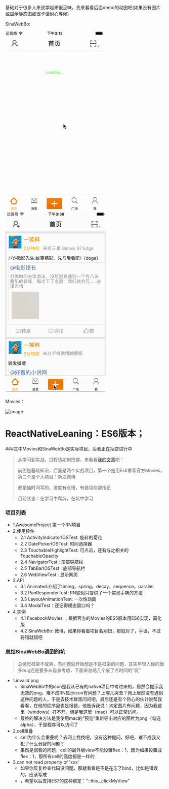 基础对于很多人来说学起来很乏味，先来看看后面demo的动图吧(如果没有图片或显示静态图或很卡请耐心等候)

SinaWebBo:

![image](https://github.com/CoderGLM/ReactNativeLeaning/blob/master/SinaWebBo/screenshots/sina_home.gif)
![image](https://github.com/CoderGLM/ReactNativeLeaning/blob/master/SinaWebBo/screenshots/sina_release_status.gif)
<br/><br/>
Movies：

![image](https://github.com/CoderGLM/ReactNativeLeaning/blob/master/SinaWebBo/screenshots/12.gif)

# ReactNativeLeaning：ES6版本；
###其中Movies和SinaWebBo是实际项目，后者正在抽空进行中
>
> 从学习到实战，过程该如何把握，来看看[我的文章](http://www.jianshu.com/p/1f01174f43fa)吧：
>
> 前面是基础知识，后面是两个实战项目，第一个是用Es6重写官方Movies，第二个是个人项目：新浪微博
>
> 都是抽时间写的，进度有点慢，有错误欢迎指正
>
> 目前状态：在学习中爬坑，在坑中学习

### 项目列表
* 1.AwesomeProject 第一个RN项目
* 2.使用控件
  * 2.1 ActivityIndicatorIOSTest: 旋转的菊花
  * 2.2 DatePickerIOSTest: 时间选择器
  * 2.3 TouchableHighlightTest: 可点击，还有与之相关的TouchableOpacity
  * 2.4 NavigatorTest : 顶部导航栏
  * 2.5 TabBarIOSTest : 底部导航栏
  * 2.6 WebViewTest : 显示网页
* 3.API
  * 3.1 Animated:介绍了timing，spring，decay，sequence，parallel
  * 3.2 PanResponderTest: RN貌似只提供了一个实现手势的方法
  * 3.3 LayoutAnimationTest: 一次性动画
  * 3.4 ModalTest：还记得模态窗口吗？
* 4.实例
  * 4.1 FacebookMovies ：根据官方的Movies的ES5版本用ES6实现，简化版
  * 4.2 SinaWebBo: 微博，如果你看着项目名别扭，那就对了，手误，不过将错就错吧
 
### 总结SinaWebBo遇到的坑
> 总感觉框架不成熟，有问题就开始想是不是框架的问题，其实年轻人你的很多bug还是要多从自身考虑，下面来总结几个废了点时间的“坑”

* 1.invalid png
  * SinaWebBo中的icon是我从已有的native项目中考过来的，居然会提示我无效的png，难不成RN显示icon有问题？上哪儿哭去？网上居然没有遇到这种问题的人，于是去技术群里问问吧，最后还是有个热心的伙计说帮我看看，在他的程序里也是报错，他告诉我说：肯定图片有问题，因为我这里（windows）打不开。但是我这里（mac）可以正常访问。
  * 最终的解决方法是我使用mac的“预览”重新导出对应的图片为png（勾选alpha），于是程序可以访问了
* 2.cell重叠
  * cell为什么会重叠呢？去网上找找吧，没有这种提问，好吧，难不成我又犯了什么弱智的问题？
  * 果然是弱智的问题，cell的最外层view不能设置flex：1，因为如果设置成flex：1，那所有cell的高度都是一样的
* 3.can not read property of 'xxx'
  * 如果你反复检查代码没问题，那就看看是不是在忘了bind，比如<MyView onclick={this._clickMyView}/>是错误的，应该写成
  * <MyView onclick={this._clickMyView.bind(this)}/>，希望以后支持ES7的这种绑定："::this._clickMyView"

